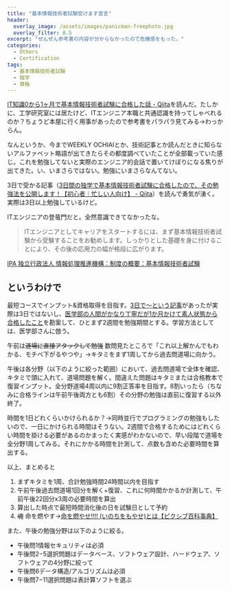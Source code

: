 ```yaml
---
title: "基本情報技術者試験受けます宣言"
header:
  overlay_image: /assets/images/panicman-freephoto.jpg
  overlay_filter: 0.5
excerpt: "ぜんぜん参考書の内容が分からなかったので危機感をもった。"
categories:
  - Others
  - Certification
tags:
  - 基本情報技術者試験
  - 独学
  - 資格
---
```


[IT知識0から1ヶ月で基本情報技術者試験に合格した話 - Qiita](https://qiita.com/yusuke_blog1026/items/d6b079fa026ce6776773?utm_campaign=popular_items&utm_medium=feed&utm_source=popular_items)を読んだ。たしかに、工学研究室には居たけど、ITエンジニア本職と共通認識を持ってしゃべれるのか？ちょうど本屋に行く用事があったので参考書をパラパラ見てみる→わっからん。

なんというか、今までWEEKLY OCHIAIとか、技術記事とか読んだときに知らないアルファベット略語が出てきたらその都度調べていたことが全部載っていた感じ。これを勉強してないと実際のエンジニア的会話で置いてけぼりになる焦りが出てきた。い、いまさらではない。勉強にいまさらなんてない。

3日で受かる記事（[3日間の独学で基本情報技術者試験に合格したので、その勉強法を公開します！【初心者｜忙しい人向け】 - Qiita](https://qiita.com/toedango86/items/4f07e7ee96830b3bae20)）を読んで勇気が湧く。実際は3日以上勉強しているけど。

ITエンジニアの登竜門だと。全然意識できてなかったな。

>ITエンジニアとしてキャリアをスタートするには、まず基本情報技術者試験から受験することをお勧めします。しっかりとした基礎を身に付けることにより、その後の応用力の幅が格段に広がります。

[IPA 独立行政法人 情報処理推進機構：制度の概要：基本情報技術者試験](https://www.jitec.ipa.go.jp/1_11seido/fe.html)

## というわけで

最短コースでインプット&資格取得を目指す。[3日で〜という記事](https://qiita.com/toedango86/items/4f07e7ee96830b3bae20)があったが実際は3日ではないし、[医学部の人間がかなり丁寧だが1か月かけて素人状態から合格したこと](https://qiita.com/yusuke_blog1026/items/d6b079fa026ce6776773?utm_campaign=popular_items&utm_medium=feed&utm_source=popular_items)を勘案して、ひとまず2週間を勉強期間とする。学習方法としては、医学部さんに倣う。

午前は~~道場に直接アタックして勉強~~ 数問見たところで「これ以上解かんでもわかる、モチベ下がるやつや」→キタミをまず1周してから過去問道場に向かう。

午後は各分野（以下のように絞った範囲）において、過去問道場で全体を確認、キタミで頭に入れて、道場問題を解く。間違えた問題はキタミまたは合格教本で復習インプット。全分野道場4周以内に9割正答率を目指す。8割いったら（ちなみに合格ラインは午前午後両方とも6割）その分野の勉強は直前に復習する以外終了。

時間を1日どれくらいかけられるか？→同時並行でプログラミングの勉強もしたいので、一日にかけられる時間はそうない。2週間で合格するためにはどれくらい時間を掛ける必要があるのかまったく実感がわかないので、早い段階で道場を全分野1周してみる。それにかかる時間を計測して、点数も含めた必要時間を算出する。

以上、まとめると

1. まずキタミを1周、合計勉強時間24時間以内を目指す
1. 午前午後過去問道場1回分を解く+復習、これに何時間かかるか計測して、午前午後22回分x3周の必要時間を算出
1. 算出した時点で最短時間消化後の日を試験日として予約
1. ~~魂~~ 命を燃やす→[命を燃やせ!!!! (いのちをもやせ)とは【ピクシブ百科事典】](https://dic.pixiv.net/a/%E5%91%BD%E3%82%92%E7%87%83%E3%82%84%E3%81%9B%21%21%21%21)

また、午後の勉強分野は以下のように絞る。

- 午後問1情報セキュリティは必須
- 午後問2−5選択問題はデータベース、ソフトウェア設計、ハードウェア、ソフトウェアの4分野に絞って
- 午後問6データ構造/アルゴリズムは必須
- 午後問7−11選択問題は表計算ソフトを選ぶ
